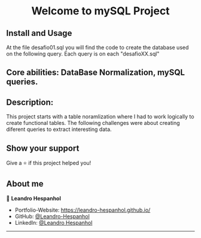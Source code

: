 
<h1 align="center">Welcome to mySQL Project </h1>

## Install and Usage 


At the file desafio01.sql you will find the code to create the database used on the following query.
Each query is on each "desafioXX.sql"

## Core abilities: DataBase Normalization, mySQL queries.

## Description: 

This project starts with a table noramlization where I had to work logically to create functional tables. 
The following challenges were about creating diferent queries to extract interesting data.

## Show your support

Give a ⭐️ if this project helped you!

## About me

👤 **Leandro Hespanhol**

* Portfolio-Website: https://leandro-hespanhol.github.io/
* GitHub: [@Leandro-Hespanhol](https://github.com/Leandro-Hespanhol)
* LinkedIn: [@Leandro Hespanhol](https://www.linkedin.com/in/leandro-jos%C3%A9-ferreira-hespanhol-91b3a2136/)

***

